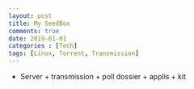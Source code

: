 ```yaml
---
layout: post
title: My SeedBox
comments: true    
date: 2019-01-01
categories : [Tech]
tags: [Linux, Torrent, Transmission]
---
```


- Server + transmission + poll dossier + applis + kit
